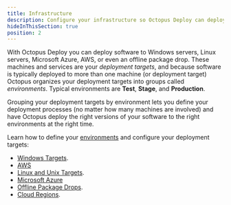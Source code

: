 ```yaml
---
title: Infrastructure 
description: Configure your infrastructure so Octopus Deploy can deploy software to your Windows servers, Linux servers, Microsoft Azure, an offline package drop, or Cloud Regions.
hideInThisSection: true
position: 2
---
```


With Octopus Deploy you can deploy software to Windows servers, Linux servers, Microsoft Azure, AWS, or even an offline package drop. These machines and services are your *deployment targets*, and because software is typically deployed to more than one machine (or deployment target) Octopus organizes your deployment targets into groups called *environments*. Typical environments are **Test**, **Stage**, and **Production**. 

Grouping your deployment targets by environment lets you define your deployment processes (no matter how many machines are involved) and have Octopus deploy the right versions of your software to the right environments at the right time.

Learn how to define your [environments](/docs/infrastructure/environments/index.md) and configure your deployment targets:
* [Windows Targets](/docs/infrastructure/windows-targets/index.md).
* [AWS](/docs/infrastructure/aws/index.md)
* [Linux and Unix Targets](/docs/infrastructure/ssh-targets/index.md).
* [Microsoft Azure](/docs/infrastructure/azure/index.md)
* [Offline Package Drops](/docs/infrastructure/offline-package-drop.md).
* [Cloud Regions](/docs/infrastructure/cloud-regions.md).
